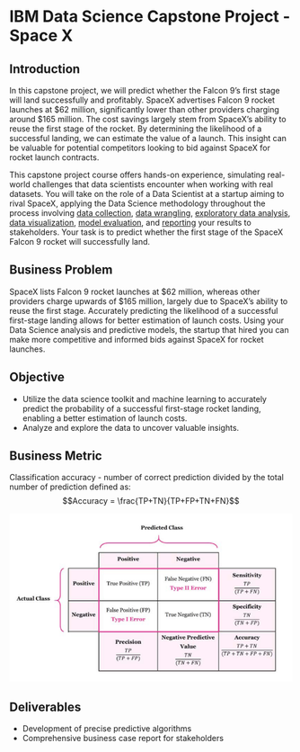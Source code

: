 # IBM Data Science Capstone Project - Space X

## Introduction

In this capstone project, we will predict whether the Falcon 9’s first stage will land successfully and profitably. SpaceX advertises Falcon 9 rocket launches at $62 million, significantly lower than other providers charging around $165 million. The cost savings largely stem from SpaceX’s ability to reuse the first stage of the rocket. By determining the likelihood of a successful landing, we can estimate the value of a launch. This insight can be valuable for potential competitors looking to bid against SpaceX for rocket launch contracts.

This capstone project course offers hands-on experience, simulating real-world challenges that data scientists encounter when working with real datasets. You will take on the role of a Data Scientist at a startup aiming to rival SpaceX, applying the Data Science methodology throughout the process involving [data collection](https://github.com/anaazizh/Data-Science-Capstone_SpaceX/blob/main/Data%20Collection%20API.ipynb), [data wrangling](https://github.com/anaazizh/Data-Science-Capstone_SpaceX/blob/main/Data%20Wrangling.ipynb), [exploratory data analysis](https://github.com/anaazizh/Data-Science-Capstone_SpaceX/blob/main/EDA%20with%20SQL.ipynb), [data visualization](https://github.com/anaazizh/Data-Science-Capstone_SpaceX/blob/main/EDA%20with%20Data%20Visualization.ipynb), [model evaluation](https://github.com/anaazizh/Data-Science-Capstone_SpaceX/blob/main/Machine%20Learning%20Prediction.ipynb), and [reporting](https://github.com/anaazizh/Data-Science-Capstone_SpaceX/blob/main/Ana-Data_Science-Capstone-Presentation.pdf) your results to stakeholders. Your task is to predict whether the first stage of the SpaceX Falcon 9 rocket will successfully land.

## Business Problem
SpaceX lists Falcon 9 rocket launches at $62 million, whereas other providers charge upwards of $165 million, largely due to SpaceX’s ability to reuse the first stage. Accurately predicting the likelihood of a successful first-stage landing allows for better estimation of launch costs. Using your Data Science analysis and predictive models, the startup that hired you can make more competitive and informed bids against SpaceX for rocket launches.

## Objective
- Utilize the data science toolkit and machine learning to accurately predict the probability of a successful first-stage rocket landing, enabling a better estimation of launch costs.
- Analyze and explore the data to uncover valuable insights.

## Business Metric
Classification accuracy - number of correct prediction divided by the total number of prediction defined as:
$$Accuracy = \frac{TP+TN}{TP+FP+TN+FN}$$

![Confusion Matrix](https://github.com/anaazizh/Data-Science-Capstone_SpaceX/blob/main/Confusion%20matrix.png)

## Deliverables
- Development of precise predictive algorithms
- Comprehensive business case report for stakeholders
